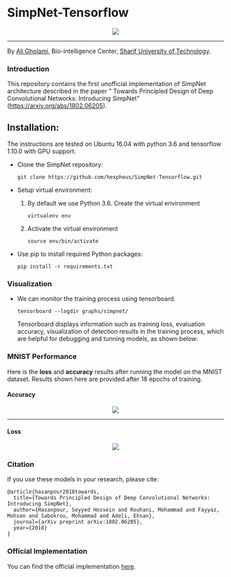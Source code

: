 # SimpNet-Tensorflow

<p align="center">
    <img src="http://uupload.ir/files/1b38_image-2018-09-01.png">
</p>

---

By [Ali Gholami](https://hexpheus.github.io),
Bio-intelligence Center, [Sharif University of Technology](http://www.en.sharif.edu/).

### Introduction

This repository contains the first unofficial implementation of SimpNet architecture described in the paper "
Towards Principled Design of Deep Convolutional Networks: Introducing SimpNet" (https://arxiv.org/abs/1802.06205).

## Installation:

The instructions are tested on Ubuntu 16.04 with python 3.6 and tensorflow 1.10.0 with GPU support. 
- Clone the SimpNet	 repository:
    ```Shell
    git clone https://github.com/hexpheus/SimpNet-Tensorflow.git
    ```

- Setup virtual environment:
    1. By default we use Python 3.6. Create the virtual environment
        ```Shell
        virtualenv env
        ```

    2. Activate the virtual environment
        ```Shell
        source env/bin/activate
        ```

- Use pip to install required Python packages:
    ```Shell
    pip install -r requirements.txt
    ```

### Visualization

- We can monitor the training process using tensorboard.
    ```Shell
    tensorboard --logdir graphs/simpnet/
    ```
    Tensorboard displays information such as training loss, evaluation accuracy, visualization of detection results in the training process, which are helpful for debugging and tunning models, as shown below:

### MNIST Performance

Here is the **loss** and **accuracy** results after running the model on the MNIST dataset. Results shown here are provided after 18 epochs of training.

#### Accuracy

<p align="center">
    <img src="https://github.com/hexpheus/SimpNet-Tensorflow/blob/master/result/mnist_acc.png">
</p>

---

#### Loss
<p align="center">
    <img src="https://github.com/hexpheus/SimpNet-Tensorflow/blob/master/result/mnist_loss.png">
</p>

### Citation

If you use these models in your research, please cite:

	@article{hasanpour2018towards,
	  title={Towards Principled Design of Deep Convolutional Networks: Introducing SimpNet},
	  author={Hasanpour, Seyyed Hossein and Rouhani, Mohammad and Fayyaz, Mohsen and Sabokrou, Mohammad and Adeli, Ehsan},
	  journal={arXiv preprint arXiv:1802.06205},
	  year={2018}
	}

### Official Implementation
You can find the official implementation [here](https://github.com/Coderx7/SimpNet).

